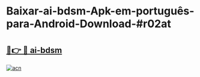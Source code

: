 # Baixar-ai-bdsm-Apk-em-português​-para-Android-Download-#r02at

# <h2><a href="https://ainizakaria.my?title=ai-bdsm&ref=24M">🔗👉 🔴 ai-bdsm</a></h2>

[![acn](https://github.com/user-attachments/assets/0f9c940e-d8b0-45ae-aac7-cd30a18b3e1c)](https://ainizakaria.my?title=ai-bdsm&ref=24M)

